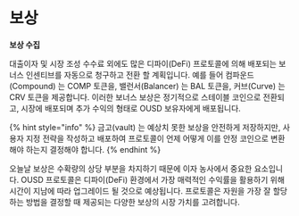# 보상

**보상 수집**

대출이자 및 시장 조성 수수료 외에도 많은 디파이(DeFi) 프로토콜에 의해 배포되는 보너스 인센티브를 자동으로 청구하고 전환 할 계획입니다. 예를 들어 컴파운드(Compound) 는 COMP 토큰을, 밸런서(Balancer) 는 BAL 토큰을, 커브(Curve) 는 CRV 토큰을 제공합니다. 이러한 보너스 보상은 정기적으로 스테이블 코인으로 전환되고, 시장에 배포되며 추가 수익의 형태로 OUSD 보유자에게 배포됩니다.

{% hint style="info" %}
금고(vault) 는 예상치 못한 보상을 안전하게 저장하지만, 사용자 지정 전략을 작성하고 배포하여 프로토콜이 언제 어떻게 이를 안정 코인으로 변환해야 하는지 결정해야 합니다.
{% endhint %}

오늘날 보상은 수확량의 상당 부분을 차지하기 때문에 이자 농사에서 중요한 요소입니다. OUSD 프로토콜은 디파이(DeFi) 환경에서 가장 매력적인 수익률을 활용하기 위해 시간이 지남에 따라 업그레이드 될 것으로 예상됩니다. 프로토콜은 자원을 가장 잘 할당하는 방법을 결정할 때 제공되는 다양한 보상의 시장 가치를 고려합니다.



